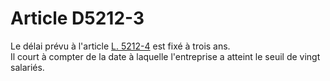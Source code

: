 # Article D5212-3

 

  
Le délai prévu à l'article [L. 5212-4][1] est fixé à trois ans.   
Il court à compter de la date à laquelle l'entreprise a atteint le seuil de vingt salariés.

 [1]: /affichCodeArticle.do?cidTexte=LEGITEXT000006072050&idArticle=LEGIARTI000006903683&dateTexte=&categorieLien=cid